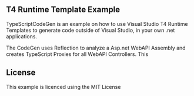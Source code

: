 ## T4 Runtime Template Example

TypeScriptCodeGen is an example on how to use Visual Studio T4 Runtime Templates to generate code outside of Visual Studio, in your own .net applications.

The CodeGen uses Reflection to analyze a Asp.net WebAPI Assembly and creates TypeScript Proxies for all WebAPI Controllers. This 

## License

This example is licenced using the MIT License